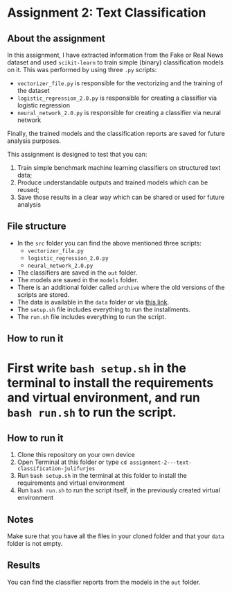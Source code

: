 # Assignment 2: Text Classification

## About the assignment

In this assignment, I have extracted information from the Fake or Real News dataset and used ```scikit-learn``` to train simple (binary) classification models on it. This was performed by using three ```.py``` scripts:
  - ```vectorizer_file.py``` is responsible for the vectorizing and the training of the dataset
  - ```logistic_regression_2.0.py``` is responsible for creating a classifier via logistic regression
  - ```neural_network_2.0.py``` is responsible for creating a classifier via neural network

Finally, the trained models and the classification reports are saved for future analysis purposes.

This assignment is designed to test that you can:

1. Train simple benchmark machine learning classifiers on structured text data;
2. Produce understandable outputs and trained models which can be reused;
3. Save those results in a clear way which can be shared or used for future analysis

## File structure

- In the ```src``` folder you can find the above mentioned three scripts:
  - ```vectorizer_file.py```
  - ```logistic_regression_2.0.py```
  - ```neural_network_2.0.py```
- The classifiers are saved in the ```out``` folder.
- The models are saved in the ```models``` folder.
- There is an additional folder called ```archive``` where the old versions of the scripts are stored.
- The data is available in the ```data``` folder or via [this link](https://www.kaggle.com/datasets/jillanisofttech/fake-or-real-news).
- The ```setup.sh``` file includes everything to run the installments.
- The ```run.sh``` file includes everything to run the script.

## How to run it
First write ```bash setup.sh``` in the terminal to install the requirements and virtual environment, and run ```bash run.sh``` to run the script.
=======

## How to run it

1. Clone this repository on your own device
2. Open Terminal at this folder or type ```cd assignment-2---text-classification-julifurjes```
3. Run ```bash setup.sh``` in the terminal at this folder to install the requirements and virtual environment
4. Run ```bash run.sh``` to run the script itself, in the previously created virtual environment

## Notes

Make sure that you have all the files in your cloned folder and that your ```data``` folder is not empty.

## Results

You can find the classifier reports from the models in the ```out``` folder.
